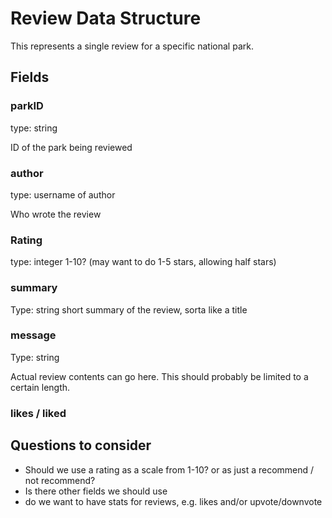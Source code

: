 # Review Data Structure #

This represents a single review for a specific national park.

## Fields ##

### parkID ##
type: string

ID of the park being reviewed

### author ###
type: username of author

Who wrote the review

### Rating ###
type: integer 1-10? (may want to do 1-5 stars, allowing half stars)

### summary ###
Type: string
short summary of the review, sorta like a title

### message ###
Type: string

Actual review contents can go here. This should probably be limited to a certain length.

### likes / liked ###

## Questions to consider ##
- Should we use a rating as a scale from 1-10? or as just a recommend / not recommend?
- Is there other fields we should use
- do we want to have stats for reviews, e.g. likes and/or upvote/downvote


